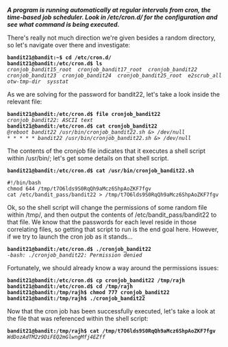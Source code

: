 ***A program is running automatically at regular intervals from cron, the time-based job scheduler. Look in /etc/cron.d/ for the configuration and see what command is being executed.***

There's really not much direction we're given besides a random directory, so let's navigate over there and investigate:

**`bandit21@bandit:~$ cd /etc/cron.d/`**  
**`bandit21@bandit:/etc/cron.d$ ls`**  
*`cronjob_bandit15_root  cronjob_bandit17_root  cronjob_bandit22  cronjob_bandit23  cronjob_bandit24  cronjob_bandit25_root  e2scrub_all  otw-tmp-dir  sysstat`*  

As we are solving for the password for bandit22, let's take a look inside the relevant file:

**`bandit21@bandit:/etc/cron.d$ file cronjob_bandit22`**  
*`cronjob_bandit22: ASCII text`*  
**`bandit21@bandit:/etc/cron.d$ cat cronjob_bandit22`**  
*`@reboot bandit22 /usr/bin/cronjob_bandit22.sh &> /dev/null`*  
*`* * * * * bandit22 /usr/bin/cronjob_bandit22.sh &> /dev/null`*  

The contents of the cronjob file indicates that it executes a shell script within /usr/bin/; let's get some details on that shell script.

**`bandit21@bandit:/etc/cron.d$ cat /usr/bin/cronjob_bandit22.sh`**  
```
#!/bin/bash
chmod 644 /tmp/t7O6lds9S0RqQh9aMcz6ShpAoZKF7fgv 
cat /etc/bandit_pass/bandit22 > /tmp/t7O6lds9S0RqQh9aMcz6ShpAoZKF7fgv
```

Ok, so the shell script will change the permissions of some random file within /tmp/, and then output the contents of /etc/bandit_pass/bandit22 to that file. We know that the passwords for each level reside in those correlating files, so getting that script to run is the end goal here. However, if we try to launch the cron job as it stands...

**`bandit21@bandit:/etc/cron.d$ ./cronjob_bandit22`**  
*`-bash: ./cronjob_bandit22: Permission denied`*

Fortunately, we should already know a way around the permissions issues:

**`bandit21@bandit:/etc/cron.d$ cp cronjob_bandit22 /tmp/rajh`**  
**`bandit21@bandit:/etc/cron.d$ cd /tmp/rajh`**  
**`bandit21@bandit:/tmp/rajh$ chmod 777 cronjob_bandit22`**  
**`bandit21@bandit:/tmp/rajh$ ./cronjob_bandit22`**  

Now that the cron job has been successfully executed, let's take a look at the file that was referenced within the shell script:

**`bandit21@bandit:/tmp/rajh$ cat /tmp/t7O6lds9S0RqQh9aMcz6ShpAoZKF7fgv`**  
*`WdDozAdTM2z9DiFEQ2mGlwngMfj4EZff`*  
